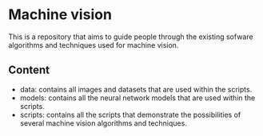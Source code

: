 # Machine vision

This is a repository that aims to guide people through the existing sofware algorithms and techniques used for machine vision. 

## Content

- data: contains all images and datasets that are used within the scripts. 
- models: contains all the neural network models that are used within the scripts. 
- scripts: contains all the scripts that demonstrate the possibilities of several machine vision algorithms and techniques. 